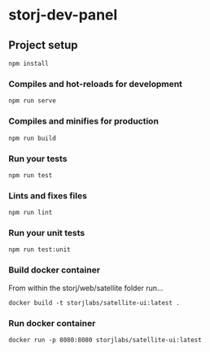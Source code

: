 # storj-dev-panel

## Project setup
```
npm install
```

### Compiles and hot-reloads for development
```
npm run serve
```

### Compiles and minifies for production
```
npm run build
```

### Run your tests
```
npm run test
```

### Lints and fixes files
```
npm run lint
```

### Run your unit tests
```
npm run test:unit
```

### Build docker container
From within the storj/web/satellite folder run...
```
docker build -t storjlabs/satellite-ui:latest .
```

### Run docker container
```
docker run -p 8080:8080 storjlabs/satellite-ui:latest
```
